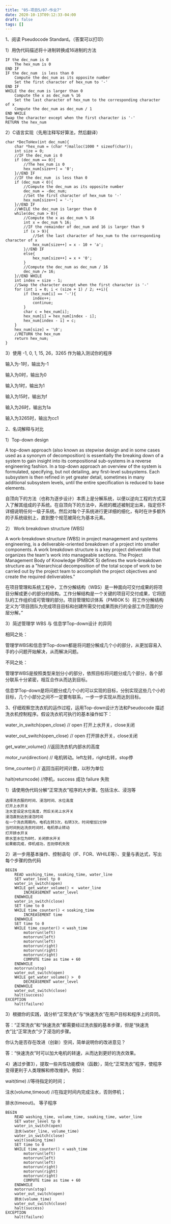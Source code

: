 ```yaml
---
title: "05-项目5/07-作业7"
date: 2020-10-13T09:12:33-04:00
draft: false
tags: []
---
```


1、阅读 Pseudocode Standard。（答案可以打印）

1）用伪代码描述将十进制转换成16进制的方法

    IF the dec_num is 0
        The hex_num is 0
    END IF
    IF the dec_num  is less than 0
        Compute the dec_num as its opposite number
        Set the first character of hex_num to '-'
    END IF
    WHILE the dec_num is larger than 0
        Compute the x as dec_num % 16
        Set the last character of hex_num to the corresponding character of x
        Compute the dec_num as dec_num / 1
    END WHILE
    Swap the character except when the first character is '-'
    RETURN the hex_num

2）C语言实现（先用注释写好算法，然后翻译）

    char *DecToHex(int dec_num){
        char *hex_num = (char *)malloc(1000 * sizeof(char));
        int size = 0;
        //IF the dec_num is 0
        if (dec_num == 0){
            //The hex_num is 0
            hex_num[size++] = '0';
        }//END IF
        //IF the dec_num  is less than 0
        if (dec_num < 0){
            //Compute the dec_num as its opposite number
            dec_num = -dec_num;
            //Set the first character of hex_num to '-'
            hex_num[size++] = '-';
        }//END IF
        //WHILE the dec_num is larger than 0
        while(dec_num > 0){
            //Compute the x as dec_num % 16
            int x = dec_num % 16;
            //IF the remainder of dec_num and 16 is larger than 9
            if (x > 9){
                //Set the last character of hex_num to the corresponding character of x
                hex_num[size++] = x - 10 + 'a';
            }//END IF
            else{
                hex_num[size++] = x + '0';
            }
            //Compute the dec_num as dec_num / 16
            dec_num /= 16;
        }//END WHILE
        int index = size - 1;
        //Swap the character except when the first character is '-'
        for (int i = 0; i < (size + 1) / 2; ++i){
            if (hex_num[i] == '-'){
                index++;
                continue;
            }
            char c = hex_num[i];
            hex_num[i] = hex_num[index - i];
            hex_num[index - i] = c;
        }
        hex_num[size] = '\0';
        //RETURN the hex_num
        return hex_num;
    }

3）使用 -1, 0, 1, 15, 26，3265 作为输入测试你的程序

输入为-1时，输出为-1

输入为0时，输出为0

输入为1时，输出为1

输入为15时，输出为f

输入为26时，输出为1a

输入为3265时，输出为cc1

2、名词解释与对比

1）Top-down design

A top-down approach (also known as stepwise design and in some cases used as a synonym of decomposition) is essentially the breaking down of a system to gain insight into its compositional sub-systems in a reverse engineering fashion. In a top-down approach an overview of the system is formulated, specifying, but not detailing, any first-level subsystems. Each subsystem is then refined in yet greater detail, sometimes in many additional subsystem levels, until the entire specification is reduced to base elements.

自顶向下的方法（也称为逐步设计）本质上是分解系统，以便以逆向工程的方式深入了解其组成的子系统。在自顶向下的方法中，系统的概述被制定出来，指定但不详细说明任何一级子系统。然后对每个子系统进行更详细的细化，有时在许多额外的子系统级别上，直到整个规范被简化为基本元素。

2） Work breakdown structure (WBS)

A work-breakdown structure (WBS) in project management and systems engineering, is a deliverable-oriented breakdown of a project into smaller components. A work breakdown structure is a key project deliverable that organizes the team's work into manageable sections. The Project Management Body of Knowledge (PMBOK 5) defines the work-breakdown structure as a "hierarchical decomposition of the total scope of work to be carried out by the project team to accomplish the project objectives and create the required deliverables."

在项目管理和系统工程中，工作分解结构（WBS）是一种面向可交付成果的将项目分解成更小的部分的结构。工作分解结构是一个关键的项目可交付成果，它将团队的工作组织成可管理的部分。项目管理知识体系（PMBOK 5）将工作分解结构定义为“项目团队为完成项目目标和创建所需交付成果而执行的全部工作范围的分层分解。”

3）简述管理学 WBS 与 信息学Top-down设计 的异同

相同之处：

管理学WBS和信息学Top-down都是将问题分解成几个小的部分，从更加容易入手的小问题开始解决，从而解决问题。

不同之处：

管理学WBS是按照类型来划分小的部分，依照目标将问题分成几个部分，各个部分联系十分紧密，相互合作从而达到目标。

信息学Top-down是将问题分成几个小的可以实现的目标，分别实现这些几个小的目标，几个小部分之间不一定要有联系，一步一步实现从而达到目标。

3、仔细观察您洗衣机的运作过程，运用Top-down设计方法和Pseudocode 描述洗衣机控制程序。假设洗衣机可执行的基本操作如下：

water_in_switch(open_close) // open 打开上水开关，close关闭

water_out_switch(open_close) // open 打开排水开关，close关闭

get_water_volume() //返回洗衣机内部水的高度

motor_run(direction) // 电机转动。left左转，right右转，stop停

time_counter() // 返回当前时间计数，以秒为单位

halt(returncode) //停机，success 成功 failure 失败

1）请使用伪代码分解“正常洗衣”程序的大步骤。包括注水、浸泡等

    选择洗衣服的时间、浸泡时间、水位高度
    打开上水开关
    注水至设定水位高度，然后关闭上水开关
    浸泡直到达到浸泡时间
    在一个洗衣周期内，电机左转3次，右转3次，时间增加1分钟
    当时间到达洗衣时间时，电机停止转动
    打开排水开关
    排水至水位为0时，关闭排水开关
    如果都完成，停机成功，否则停机失败

2）进一步用基本操作、控制语句（IF、FOR、WHILE等）、变量与表达式，写出每个步骤的伪代码

    BEGIN
        READ washing_time, soaking_time, water_line
        SET water_level tp 0
        water_in_switch(open)
        WHILE get_water_volume() <  water_line
            INCREASEMENT water_level
        ENDWHILE
        water_in_switch(close)
        SET time to 0
        WHILE time_counter() < soaking_time
            INCREASEMENT time
        ENDWHILE
        SET time to 0
        WHILE time_counter() < wash_time
            motorrun(left)
            motorrun(left)
            motorrun(left)
            motorrun(right)
            motorrun(right)
            motorrun(right)
            COMPUTE time as time + 60
        ENDWHILE
        motorrun(stop)
        water_out_switch(open)
        WHILE get_water_volume() >  0
            DECREASEMENT water_level
        ENDWHILE
        water_out_switch(close)
        halt(success)
    EXCEPTION
        halt(failure)

3）根据你的实践，请分析“正常洗衣”与“快速洗衣”在用户目标和程序上的异同。

答：“正常洗衣”和“快速洗衣”都需要经过洗衣服的基本步骤，但是“快速洗衣”比“正常洗衣”少了浸泡的步骤。

你认为是否存在改进（创新）空间，简单说明你的改进意见？

答：“快速洗衣”时可以加大电机的转速，从而达到更好的洗衣效果。

4）通过步骤3），提取一些共性功能模块（函数），简化“正常洗衣”程序，使程序变得更利于人类理解和修改维护。例如：

wait(time) //等待指定的时间；

注水(volume,timeout) //在指定时间内完成注水，否则停机；

排水(timeout)。 等子程序

    BEGIN
        READ washing_time, volume_time, soaking_time, water_line
        SET water_level tp 0
        water_in_switch(open)
        注水(water_line, volume_time)
        water_in_switch(close)
        wait(soaking_time)
        SET time to 0
        WHILE time_counter() < wash_time
            motorrun(left)
            motorrun(left)
            motorrun(left)
            motorrun(right)
            motorrun(right)
            motorrun(right)
            COMPUTE time as time + 60
        ENDWHILE
        motorrun(stop)
        water_out_switch(open)
        排水(volume_time)
        water_out_switch(close)
        halt(success)
    EXCEPTION
        halt(failure)